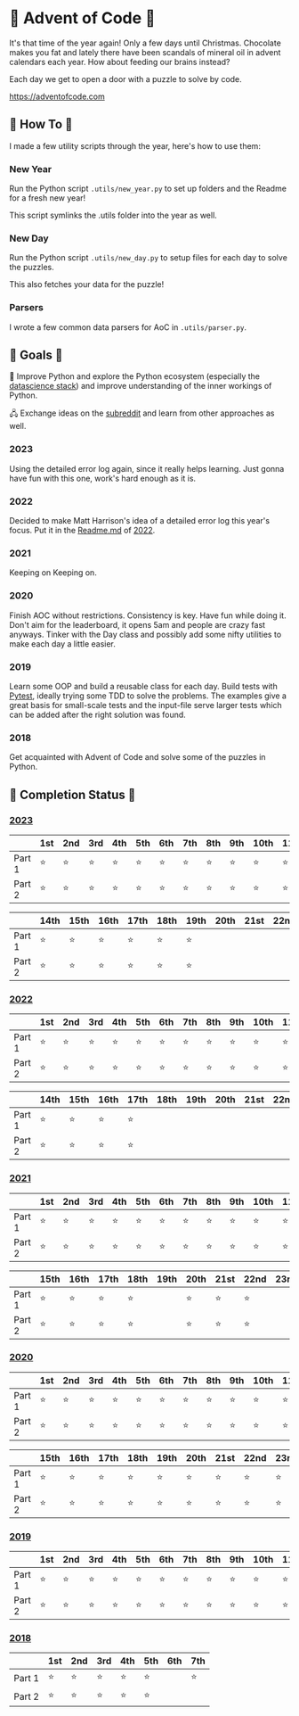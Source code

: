 # 🎄 Advent of Code 🎄

It's that time of the year again! Only a few days until Christmas. Chocolate makes you fat and lately there have been scandals of mineral oil in advent calendars each year. How about feeding our brains instead?

Each day we get to open a door with a puzzle to solve by code.

https://adventofcode.com

## 👀 How To 👀

I made a few utility scripts through the year, here's how to use them:

### New Year

Run the Python script `.utils/new_year.py` to set up folders and the Readme for a fresh new year!

This script symlinks the .utils folder into the year as well.

### New Day

Run the Python script `.utils/new_day.py` to setup files for each day to solve the puzzles.

This also fetches your data for the puzzle!

### Parsers

I wrote a few common data parsers for AoC in `.utils/parser.py`.

## 🏁 Goals 🏁

🐍 Improve Python and explore the Python ecosystem (especially the [datascience stack](http://pydata.org/)) and improve understanding of the inner workings of Python.

🖧 Exchange ideas on the [subreddit](https://www.reddit.com/r/adventofcode) and learn from other approaches as well.

### 2023

Using the detailed error log again, since it really helps learning. Just gonna have fun with this one, work's hard enough as it is.

### 2022

Decided to make Matt Harrison's idea of a detailed error log this year's focus. Put it in the [Readme.md](/2022/Readme.md) of [2022](/2022/).

### 2021

Keeping on Keeping on.

### 2020

Finish AOC without restrictions. Consistency is key. Have fun while doing it. Don't aim for the leaderboard, it opens 5am and people are crazy fast anyways. Tinker with the Day class and possibly add some nifty utilities to make each day a little easier.

### 2019

Learn some OOP and build a reusable class for each day. Build tests with [Pytest](https://docs.pytest.org/en/stable/), ideally trying some TDD to solve the problems. The examples give a great basis for small-scale tests and the input-file serve larger tests which can be added after the right solution was found.

### 2018

Get acquainted with Advent of Code and solve some of the puzzles in Python.

## 🌟 Completion Status 🌟

### [2023](./2023/)

|        | 1st | 2nd | 3rd | 4th              | 5th              | 6th              | 7th              | 8th              | 9th              | 10th             | 11th             | 12th             | 13th             |
| ------ | --- | --- | --- | ---------------- | ---------------- | ---------------- | ---------------- | ---------------- | ---------------- | ---------------- | ---------------- | ---------------- | ---------------- |
| Part 1 | ⭐  | ⭐  | ⭐  | ⭐ | ⭐ | ⭐ | ⭐ | ⭐ | ⭐ | ⭐ | ⭐ | ⭐ | ⭐ |
| Part 2 | ⭐  | ⭐  | ⭐  | ⭐ | ⭐ | ⭐ | ⭐ | ⭐ | ⭐ | ⭐ | ⭐ | ⭐ | ⭐ |

|        | 14th             | 15th             | 16th             | 17th             | 18th             | 19th             | 20th             | 21st             | 22nd             | 23rd             | 24th             | 25th             |
| ------ | ---------------- | ---------------- | ---------------- | ---------------- | ---------------- | ---------------- | ---------------- | ---------------- | ---------------- | ---------------- | ---------------- | ---------------- |
| Part 1 | ⭐ | ⭐ | ⭐ | ⭐ | ⭐ | ⭐ | <!--2023.20.1--> | <!--2023.21.1--> | <!--2023.22.1--> | <!--2023.23.1--> | <!--2023.24.1--> | <!--2023.25.1--> |
| Part 2 | ⭐ | ⭐ | ⭐ | ⭐ | ⭐ | ⭐ | <!--2023.20.2--> | <!--2023.21.2--> | <!--2023.22.2--> | <!--2023.23.2--> | <!--2023.24.2--> | <!--2023.25.2--> |

### [2022](./2022/)

|        | 1st | 2nd | 3rd | 4th | 5th | 6th | 7th | 8th | 9th | 10th | 11th | 12th | 13th |
| ------ | --- | --- | --- | --- | --- | --- | --- | --- | --- | ---- | ---- | ---- | ---- |
| Part 1 | ⭐  | ⭐  | ⭐  | ⭐  | ⭐  | ⭐  | ⭐  | ⭐  | ⭐  | ⭐   | ⭐   | ⭐   | ⭐   |
| Part 2 | ⭐  | ⭐  | ⭐  | ⭐  | ⭐  | ⭐  | ⭐  | ⭐  | ⭐  | ⭐   | ⭐   | ⭐   | ⭐   |

|        | 14th | 15th | 16th | 17th | 18th             | 19th             | 20th             | 21st             | 22nd             | 23rd             | 24th             | 25th             |
| ------ | ---- | ---- | ---- | ---- | ---------------- | ---------------- | ---------------- | ---------------- | ---------------- | ---------------- | ---------------- | ---------------- |
| Part 1 | ⭐   | ⭐   | ⭐   | ⭐   | <!--2022.18.1--> | <!--2022.19.1--> | <!--2022.20.1--> | <!--2022.21.1--> | <!--2022.22.1--> | <!--2022.23.1--> | <!--2022.24.1--> | <!--2022.25.1--> |
| Part 2 | ⭐   | ⭐   | ⭐   | ⭐   | <!--2022.18.2--> | <!--2022.19.2--> | <!--2022.20.2--> | <!--2022.21.2--> | <!--2022.22.2--> | <!--2022.23.2--> | <!--2022.24.2--> | <!--2022.25.2--> |

### [2021](./2021/)

|        | 1st | 2nd | 3rd | 4th | 5th | 6th | 7th | 8th | 9th | 10th | 11th | 12th | 13th | 14th |
| ------ | --- | --- | --- | --- | --- | --- | --- | --- | --- | ---- | ---- | ---- | ---- | ---- |
| Part 1 | ⭐  | ⭐  | ⭐  | ⭐  | ⭐  | ⭐  | ⭐  | ⭐  | ⭐  | ⭐   | ⭐   | ⭐   | ⭐   | ⭐   |
| Part 2 | ⭐  | ⭐  | ⭐  | ⭐  | ⭐  | ⭐  | ⭐  | ⭐  | ⭐  | ⭐   | ⭐   | ⭐   | ⭐   | ⭐   |

|        | 15th | 16th | 17th | 18th | 19th | 20th | 21st | 22nd | 23rd | 24th | 25th |
| ------ | ---- | ---- | ---- | ---- | ---- | ---- | ---- | ---- | ---- | ---- | ---- |
| Part 1 | ⭐   | ⭐   | ⭐   | ⭐   |      | ⭐   | ⭐   | ⭐   |      |      |      |
| Part 2 | ⭐   | ⭐   | ⭐   | ⭐   |      | ⭐   | ⭐   | ⭐   |      |      |      |

### [2020](./2020/)

|        | 1st | 2nd | 3rd | 4th | 5th | 6th | 7th | 8th | 9th | 10th | 11th | 12th | 13th | 14th |
| ------ | --- | --- | --- | --- | --- | --- | --- | --- | --- | ---- | ---- | ---- | ---- | ---- |
| Part 1 | ⭐  | ⭐  | ⭐  | ⭐  | ⭐  | ⭐  | ⭐  | ⭐  | ⭐  | ⭐   | ⭐   | ⭐   | ⭐   | ⭐   |
| Part 2 | ⭐  | ⭐  | ⭐  | ⭐  | ⭐  | ⭐  | ⭐  | ⭐  | ⭐  | ⭐   | ⭐   | ⭐   | ⭐   | ⭐   |

|        | 15th | 16th | 17th | 18th | 19th | 20th | 21st | 22nd | 23rd | 24th | 25th |
| ------ | ---- | ---- | ---- | ---- | ---- | ---- | ---- | ---- | ---- | ---- | ---- |
| Part 1 | ⭐   | ⭐   | ⭐   | ⭐   | ⭐   | ⭐   | ⭐   | ⭐   | ⭐   | ⭐   | ⭐   |
| Part 2 | ⭐   | ⭐   | ⭐   | ⭐   | ⭐   | ⭐   | ⭐   | ⭐   | ⭐   | ⭐   | ⭐   |

### [2019](./2019/)

|        | 1st | 2nd | 3rd | 4th | 5th | 6th | 7th | 8th | 9th | 10th | 11th | 12th | 13th | 14th |
| ------ | --- | --- | --- | --- | --- | --- | --- | --- | --- | ---- | ---- | ---- | ---- | ---- |
| Part 1 | ⭐  | ⭐  | ⭐  | ⭐  | ⭐  | ⭐  | ⭐  | ⭐  | ⭐  | ⭐   | ⭐   | ⭐   | ⭐   | ⭐   |
| Part 2 | ⭐  | ⭐  | ⭐  | ⭐  | ⭐  | ⭐  | ⭐  | ⭐  | ⭐  | ⭐   | ⭐   | ⭐   | ⭐   | ⭐   |

### [2018](./2018/)

|        | 1st | 2nd | 3rd | 4th | 5th | 6th | 7th |
| ------ | --- | --- | --- | --- | --- | --- | --- |
| Part 1 | ⭐  | ⭐  | ⭐  | ⭐  | ⭐  |     | ⭐  |
| Part 2 | ⭐  | ⭐  | ⭐  | ⭐  | ⭐  |     |     |
